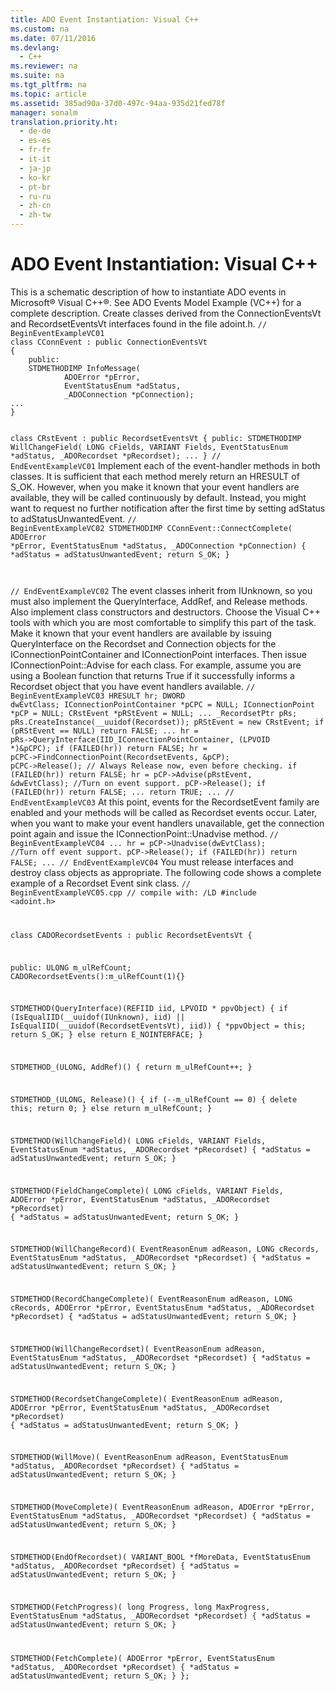 ```yaml
---
title: ADO Event Instantiation: Visual C++
ms.custom: na
ms.date: 07/11/2016
ms.devlang: 
  - C++
ms.reviewer: na
ms.suite: na
ms.tgt_pltfrm: na
ms.topic: article
ms.assetid: 385ad90a-37d0-497c-94aa-935d21fed78f
manager: sonalm
translation.priority.ht: 
  - de-de
  - es-es
  - fr-fr
  - it-it
  - ja-jp
  - ko-kr
  - pt-br
  - ru-ru
  - zh-cn
  - zh-tw
---
```

# ADO Event Instantiation: Visual C++
<?xml version="1.0" encoding="utf-8"?>
<developerReferenceWithoutSyntaxDocument xmlns="http://ddue.schemas.microsoft.com/authoring/2003/5" xmlns:xlink="http://www.w3.org/1999/xlink" xmlns:xsi="http://www.w3.org/2001/XMLSchema-instance" xsi:schemaLocation="http://ddue.schemas.microsoft.com/authoring/2003/5 http://dduestorage.blob.core.windows.net/ddueschema/developer.xsd">
  <introduction>
    <para>This is a schematic description of how to instantiate ADO events in Microsoft® Visual C++®. See <legacyLink xlink:href="29530153-b963-4a7c-8665-2335f1d604a8">ADO Events Model Example (VC++)</legacyLink> for a complete description.</para>
    <para>Create classes derived from the <legacyBold>ConnectionEventsVt</legacyBold> and <legacyBold>RecordsetEventsVt</legacyBold> interfaces found in the file adoint.h.</para>
    <code>// BeginEventExampleVC01
class CConnEvent : public ConnectionEventsVt
{
    public:
    STDMETHODIMP InfoMessage( 
            ADOError *pError,
            EventStatusEnum *adStatus,
            _ADOConnection *pConnection);
...
}

class CRstEvent : public RecordsetEventsVt 
{
    public:
        STDMETHODIMP WillChangeField( 
                LONG cFields,
                VARIANT Fields,
                EventStatusEnum *adStatus,
                _ADORecordset *pRecordset);
...
}
// EndEventExampleVC01</code>
    <para>Implement each of the event-handler methods in both classes. It is sufficient that each method merely return an HRESULT of S_OK. However, when you make it known that your event handlers are available, they will be called continuously by default. Instead, you might want to request no further notification after the first time by setting <legacyBold>adStatus</legacyBold> to <legacyBold>adStatusUnwantedEvent</legacyBold>.</para>
    <code>// BeginEventExampleVC02
STDMETHODIMP CConnEvent::ConnectComplete(
            ADOError *pError,
            EventStatusEnum *adStatus,
            _ADOConnection *pConnection) 
        {
        *adStatus = adStatusUnwantedEvent;
        return S_OK;
        }

// EndEventExampleVC02</code>
    <para>The event classes inherit from <legacyBold>IUnknown</legacyBold>, so you must also implement the <legacyBold>QueryInterface</legacyBold>, <legacyBold>AddRef</legacyBold>, and <legacyBold>Release</legacyBold> methods. Also implement class constructors and destructors. Choose the Visual C++ tools with which you are most comfortable to simplify this part of the task.</para>
    <para>Make it known that your event handlers are available by issuing <legacyBold>QueryInterface</legacyBold> on the <legacyLink xlink:href="ede1415f-c3df-4cc5-a05b-2576b2b84b60">Recordset</legacyLink> and <legacyLink xlink:href="ef6b1824-5b12-43db-89d7-8f3d13896d4d">Connection</legacyLink> objects for the <legacyBold>IConnectionPointContainer</legacyBold> and <legacyBold>IConnectionPoint</legacyBold> interfaces. Then issue <legacyBold>IConnectionPoint::Advise</legacyBold> for each class.</para>
    <para>For example, assume you are using a Boolean function that returns <legacyBold>True</legacyBold> if it successfully informs a <legacyBold>Recordset</legacyBold> object that you have event handlers available.</para>
    <code>// BeginEventExampleVC03
HRESULT    hr;
DWORD      dwEvtClass;
IConnectionPointContainer    *pCPC = NULL;
IConnectionPoint             *pCP = NULL;
CRstEvent                    *pRStEvent = NULL;
...
_RecordsetPtr                pRs;
pRs.CreateInstance(__uuidof(Recordset));
pRStEvent = new CRstEvent;
if (pRStEvent == NULL) return FALSE;
...
hr = pRs-&gt;QueryInterface(IID_IConnectionPointContainer, (LPVOID *)&amp;pCPC);
if (FAILED(hr)) return FALSE;
hr = pCPC-&gt;FindConnectionPoint(RecordsetEvents, &amp;pCP);
pCPC-&gt;Release();    // Always Release now, even before checking.
if (FAILED(hr)) return FALSE;
hr = pCP-&gt;Advise(pRstEvent, &amp;dwEvtClass);   //Turn on event support.
pCP-&gt;Release();
if (FAILED(hr)) return FALSE;
...
return TRUE;
...
// EndEventExampleVC03</code>
    <para>At this point, events for the <legacyBold>RecordsetEvent</legacyBold> family are enabled and your methods will be called as <legacyBold>Recordset</legacyBold> events occur.</para>
    <para>Later, when you want to make your event handlers unavailable, get the connection point again and issue the <legacyBold>IConnectionPoint::Unadvise</legacyBold> method.</para>
    <code>// BeginEventExampleVC04
...
hr = pCP-&gt;Unadvise(dwEvtClass);    //Turn off event support.
pCP-&gt;Release();
if (FAILED(hr)) return FALSE;
...
// EndEventExampleVC04</code>
    <para>You must release interfaces and destroy class objects as appropriate.</para>
    <para>The following code shows a complete example of a <legacyBold>Recordset</legacyBold> Event sink class.</para>
    <code>// BeginEventExampleVC05.cpp
// compile with: /LD
#include &lt;adoint.h&gt;

class CADORecordsetEvents : public RecordsetEventsVt {

public:
   ULONG m_ulRefCount;
   CADORecordsetEvents():m_ulRefCount(1){}

   STDMETHOD(QueryInterface)(REFIID iid, LPVOID * ppvObject) {
      if (IsEqualIID(__uuidof(IUnknown), iid) || IsEqualIID(__uuidof(RecordsetEventsVt), iid)) {
         *ppvObject = this;
         return S_OK;
      }
      else 
         return E_NOINTERFACE;
   }

   STDMETHOD_(ULONG, AddRef)() {
      return m_ulRefCount++;
   }

   STDMETHOD_(ULONG, Release)() {
      if (--m_ulRefCount == 0) {
         delete this;
         return 0;
      }
      else 
         return m_ulRefCount;
   }


   STDMETHOD(WillChangeField)( LONG cFields, 
                               VARIANT Fields, 
                               EventStatusEnum *adStatus,
                               _ADORecordset *pRecordset) {
      *adStatus = adStatusUnwantedEvent; 
      return S_OK;
   }

   STDMETHOD(FieldChangeComplete)( LONG cFields,
                                   VARIANT Fields,
                                   ADOError *pError,
                                   EventStatusEnum *adStatus,
                                   _ADORecordset *pRecordset) {
      *adStatus = adStatusUnwantedEvent; 
      return S_OK;
   }

   STDMETHOD(WillChangeRecord)( EventReasonEnum adReason,
                                LONG cRecords,
                                EventStatusEnum *adStatus,
                                _ADORecordset *pRecordset) {
      *adStatus = adStatusUnwantedEvent; 
      return S_OK;
   }

   STDMETHOD(RecordChangeComplete)( EventReasonEnum adReason,
                                    LONG cRecords,
                                    ADOError  *pError,
                                    EventStatusEnum  *adStatus,
                                    _ADORecordset  *pRecordset) {
      *adStatus = adStatusUnwantedEvent; 
      return S_OK;
   }

   STDMETHOD(WillChangeRecordset)( EventReasonEnum adReason,
                                   EventStatusEnum *adStatus,
                                   _ADORecordset  *pRecordset) {
      *adStatus = adStatusUnwantedEvent; 
      return S_OK;
   }

   STDMETHOD(RecordsetChangeComplete)( EventReasonEnum adReason,
                                       ADOError *pError,
                                       EventStatusEnum  *adStatus,
                                       _ADORecordset  *pRecordset) {
      *adStatus = adStatusUnwantedEvent; 
      return S_OK;
   }

   STDMETHOD(WillMove)( EventReasonEnum adReason,
                        EventStatusEnum  *adStatus,
                        _ADORecordset  *pRecordset) {
      *adStatus = adStatusUnwantedEvent; 
      return S_OK;
   }

   STDMETHOD(MoveComplete)( EventReasonEnum adReason,
                            ADOError *pError,
                            EventStatusEnum *adStatus,
                            _ADORecordset  *pRecordset) {
      *adStatus = adStatusUnwantedEvent; 
      return S_OK;
   }

   STDMETHOD(EndOfRecordset)( VARIANT_BOOL *fMoreData,
                              EventStatusEnum *adStatus,
                              _ADORecordset *pRecordset) {
      *adStatus = adStatusUnwantedEvent; 
      return S_OK;
   }

   STDMETHOD(FetchProgress)( long Progress,
                             long MaxProgress,
                             EventStatusEnum *adStatus,
                             _ADORecordset *pRecordset) {
      *adStatus = adStatusUnwantedEvent; 
      return S_OK;
   }

   STDMETHOD(FetchComplete)( ADOError *pError,
                             EventStatusEnum *adStatus,
                             _ADORecordset *pRecordset) {
      *adStatus = adStatusUnwantedEvent; 
      return S_OK;
   }
};</code>
  </introduction>
  <relatedTopics />
</developerReferenceWithoutSyntaxDocument>